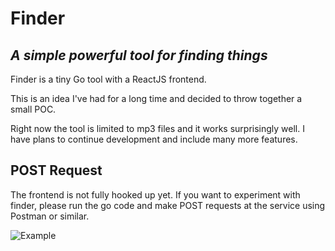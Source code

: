 # Finder
## _A simple powerful tool for finding things_

Finder is a tiny Go tool with a ReactJS frontend.

This is an idea I've had for a long time and decided to throw together a small POC.

Right now the tool is limited to mp3 files and it works surprisingly well. I have plans to continue development and include many more features. 

## POST Request

The frontend is not fully hooked up yet. If you want to experiment with finder, please run the go code and make POST requests at the service using Postman or similar.


![Example](https://i.imgur.com/YRaEKiJ.png)